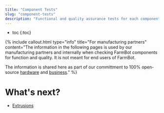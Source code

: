 ```yaml
---
title: "Component Tests"
slug: "component-tests"
description: "Functional and quality assurance tests for each component in FarmBot Genesis and Genesis XL"
---
```


* toc
{:toc}


{%
include callout.html
type="info"
title="For manufacturing partners"
content="The information in the following pages is used by our manufacturing partners and internally when checking FarmBot components for function and quality. It is not meant for end users of FarmBot.

The information is shared here as part of our committment to 100% open-source [hardware](https://meta.farm.bot/v1.0/FarmBot-Inc/intro#openly-share-our-products) and [business](https://meta.farm.bot/v1.0/FarmBot-Inc/intro#openly-share-our-business)."
%}

# What's next?

 * [Extrusions](component-tests/extrusions.md)
